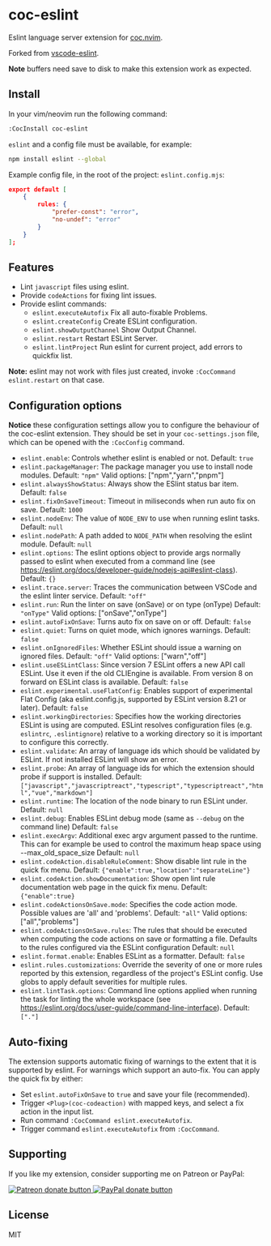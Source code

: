 # coc-eslint

Eslint language server extension for [coc.nvim](https://github.com/neoclide/coc.nvim).

Forked from [vscode-eslint](https://github.com/Microsoft/vscode-eslint).

**Note** buffers need save to disk to make this extension work as expected.

## Install

In your vim/neovim run the following command:

```sh
:CocInstall coc-eslint
```
`eslint` and a config file must be available, for example:

```sh
npm install eslint --global
```
Example config file, in the root of the project: `eslint.config.mjs`:

```json
export default [
	{
		rules: {
			"prefer-const": "error",
			"no-undef": "error"
		}
	}
];
```

## Features

- Lint `javascript` files using eslint.
- Provide `codeActions` for fixing lint issues.
- Provide eslint commands:
  - `eslint.executeAutofix` Fix all auto-fixable Problems.
  - `eslint.createConfig` Create ESLint configuration.
  - `eslint.showOutputChannel` Show Output Channel.
  - `eslint.restart` Restart ESLint Server.
  - `eslint.lintProject` Run eslint for current project, add errors to quickfix list.

**Note:** eslint may not work with files just created, invoke `:CocCommand eslint.restart` on that case.

## Configuration options

**Notice** these configuration settings allow you to configure the behaviour of the coc-eslint extension. They should be set in your `coc-settings.json` file, which can be opened with the `:CocConfig` command.

- `eslint.enable`: Controls whether eslint is enabled or not. Default: `true`
- `eslint.packageManager`: The package manager you use to install node modules. Default: `"npm"`
  Valid options: ["npm","yarn","pnpm"]
- `eslint.alwaysShowStatus`: Always show the ESlint status bar item. Default: `false`
- `eslint.fixOnSaveTimeout`: Timeout in miliseconds when run auto fix on save. Default: `1000`
- `eslint.nodeEnv`: The value of `NODE_ENV` to use when running eslint tasks. Default: `null`
- `eslint.nodePath`: A path added to `NODE_PATH` when resolving the eslint module. Default: `null`
- `eslint.options`: The eslint options object to provide args normally passed to eslint when executed from a command line (see https://eslint.org/docs/developer-guide/nodejs-api#eslint-class). Default: `{}`
- `eslint.trace.server`: Traces the communication between VSCode and the eslint linter service. Default: `"off"`
- `eslint.run`: Run the linter on save (onSave) or on type (onType) Default: `"onType"`
  Valid options: ["onSave","onType"]
- `eslint.autoFixOnSave`: Turns auto fix on save on or off. Default: `false`
- `eslint.quiet`: Turns on quiet mode, which ignores warnings. Default: `false`
- `eslint.onIgnoredFiles`: Whether ESLint should issue a warning on ignored files. Default: `"off"`
  Valid options: ["warn","off"]
- `eslint.useESLintClass`: Since version 7 ESLint offers a new API call ESLint. Use it even if the old CLIEngine is available. From version 8 on forward on ESLint class is available. Default: `false`
- `eslint.experimental.useFlatConfig`: Enables support of experimental Flat Config (aka eslint.config.js, supported by ESLint version 8.21 or later). Default: `false`
- `eslint.workingDirectories`: Specifies how the working directories ESLint is using are computed. ESLint resolves configuration files (e.g. `eslintrc`, `.eslintignore`) relative to a working directory so it is important to configure this correctly.
- `eslint.validate`: An array of language ids which should be validated by ESLint. If not installed ESLint will show an error.
- `eslint.probe`: An array of language ids for which the extension should probe if support is installed. Default: `["javascript","javascriptreact","typescript","typescriptreact","html","vue","markdown"]`
- `eslint.runtime`: The location of the node binary to run ESLint under. Default: `null`
- `eslint.debug`: Enables ESLint debug mode (same as `--debug` on the command line) Default: `false`
- `eslint.execArgv`: Additional exec argv argument passed to the runtime. This can for example be used to control the maximum heap space using --max_old_space_size Default: `null`
- `eslint.codeAction.disableRuleComment`: Show disable lint rule in the quick fix menu. Default: `{"enable":true,"location":"separateLine"}`
- `eslint.codeAction.showDocumentation`: Show open lint rule documentation web page in the quick fix menu. Default: `{"enable":true}`
- `eslint.codeActionsOnSave.mode`: Specifies the code action mode. Possible values are 'all' and 'problems'. Default: `"all"`
  Valid options: ["all","problems"]
- `eslint.codeActionsOnSave.rules`: The rules that should be executed when computing the code actions on save or formatting a file. Defaults to the rules configured via the ESLint configuration Default: `null`
- `eslint.format.enable`: Enables ESLint as a formatter. Default: `false`
- `eslint.rules.customizations`: Override the severity of one or more rules reported by this extension, regardless of the project's ESLint config. Use globs to apply default severities for multiple rules.
- `eslint.lintTask.options`: Command line options applied when running the task for linting the whole workspace (see https://eslint.org/docs/user-guide/command-line-interface). Default: `["."]`

## Auto-fixing

The extension supports automatic fixing of warnings to the extent that it is supported by eslint.
For warnings which support an auto-fix. You can apply the quick fix by either:

- Set `eslint.autoFixOnSave` to `true` and save your file (recommended).
- Trigger `<Plug>(coc-codeaction)` with mapped keys, and select a fix action in the input list.
- Run command `:CocCommand eslint.executeAutofix`.
- Trigger command `eslint.executeAutofix` from `:CocCommand`.

## Supporting

If you like my extension, consider supporting me on Patreon or PayPal:

<a href="https://www.patreon.com/chemzqm"><img src="https://c5.patreon.com/external/logo/become_a_patron_button.png" alt="Patreon donate button" /> </a>
<a href="https://www.paypal.com/paypalme/chezqm"><img src="https://werwolv.net/assets/paypal_banner.png" alt="PayPal donate button" /> </a>

## License

MIT
